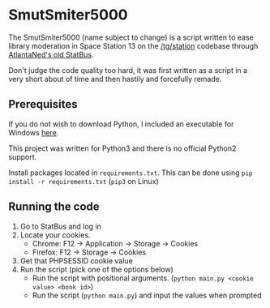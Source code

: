 # SmutSmiter5000 

The SmutSmiter5000 (name subject to change) is a script written to ease library moderation in Space Station 13 on the [/tg/station](https://github.com/tgstation/tgstation) codebase through [AtlantaNed's old StatBus](https://github.com/nfreader/slimbus).

Don't judge the code quality too hard, it was first written as a script in a very short about of time and then hastily and forcefully remade.

## Prerequisites

If you do not wish to download Python, I included an executable for Windows [here](https://github.com/RigglePrime/smutsmiter5000/releases).

This project was written for Python3 and there is no official Python2 support.

Install packages located in `requirements.txt`. This can be done using `pip install -r requirements.txt` (`pip3` on Linux)

## Running the code

1. Go to StatBus and log in
2. Locate your cookies.
    - Chrome: F12 -> Application -> Storage -> Cookies
    - Firefox: F12 -> Storage -> Cookies
3. Get that PHPSESSID cookie value
4. Run the script (pick one of the options below)
    - Run the script with positional arguments. (`python main.py <cookie value> <book id>`)
    - Run the script (`python main.py`) and input the values when prompted

